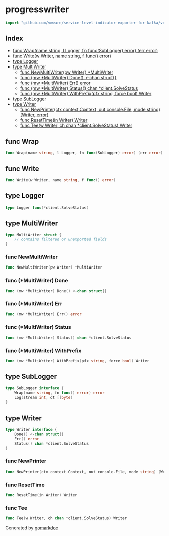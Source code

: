 <!-- Code generated by gomarkdoc. DO NOT EDIT -->

# progresswriter

```go
import "github.com/vmware/service-level-indicator-exporter-for-kafka/vendor/github.com/moby/buildkit/util/progress/progresswriter"
```

## Index

- [func Wrap(name string, l Logger, fn func(SubLogger) error) (err error)](<#func-wrap>)
- [func Write(w Writer, name string, f func() error)](<#func-write>)
- [type Logger](<#type-logger>)
- [type MultiWriter](<#type-multiwriter>)
  - [func NewMultiWriter(pw Writer) *MultiWriter](<#func-newmultiwriter>)
  - [func (mw *MultiWriter) Done() <-chan struct{}](<#func-multiwriter-done>)
  - [func (mw *MultiWriter) Err() error](<#func-multiwriter-err>)
  - [func (mw *MultiWriter) Status() chan *client.SolveStatus](<#func-multiwriter-status>)
  - [func (mw *MultiWriter) WithPrefix(pfx string, force bool) Writer](<#func-multiwriter-withprefix>)
- [type SubLogger](<#type-sublogger>)
- [type Writer](<#type-writer>)
  - [func NewPrinter(ctx context.Context, out console.File, mode string) (Writer, error)](<#func-newprinter>)
  - [func ResetTime(in Writer) Writer](<#func-resettime>)
  - [func Tee(w Writer, ch chan *client.SolveStatus) Writer](<#func-tee>)


## func Wrap

```go
func Wrap(name string, l Logger, fn func(SubLogger) error) (err error)
```

## func Write

```go
func Write(w Writer, name string, f func() error)
```

## type Logger

```go
type Logger func(*client.SolveStatus)
```

## type MultiWriter

```go
type MultiWriter struct {
    // contains filtered or unexported fields
}
```

### func NewMultiWriter

```go
func NewMultiWriter(pw Writer) *MultiWriter
```

### func \(\*MultiWriter\) Done

```go
func (mw *MultiWriter) Done() <-chan struct{}
```

### func \(\*MultiWriter\) Err

```go
func (mw *MultiWriter) Err() error
```

### func \(\*MultiWriter\) Status

```go
func (mw *MultiWriter) Status() chan *client.SolveStatus
```

### func \(\*MultiWriter\) WithPrefix

```go
func (mw *MultiWriter) WithPrefix(pfx string, force bool) Writer
```

## type SubLogger

```go
type SubLogger interface {
    Wrap(name string, fn func() error) error
    Log(stream int, dt []byte)
}
```

## type Writer

```go
type Writer interface {
    Done() <-chan struct{}
    Err() error
    Status() chan *client.SolveStatus
}
```

### func NewPrinter

```go
func NewPrinter(ctx context.Context, out console.File, mode string) (Writer, error)
```

### func ResetTime

```go
func ResetTime(in Writer) Writer
```

### func Tee

```go
func Tee(w Writer, ch chan *client.SolveStatus) Writer
```



Generated by [gomarkdoc](<https://github.com/princjef/gomarkdoc>)
